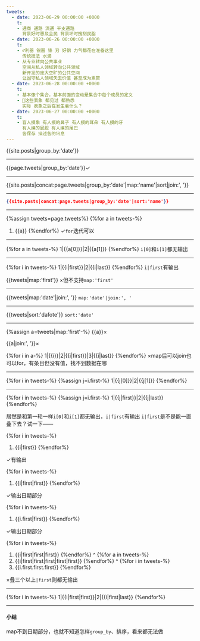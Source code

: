 ```yaml
---
tweets:
  - date: 2023-06-29 00:00:00 +0000
    t:
    - 通商 通路 流通 干支通路
      背景好时惠及全民 背景坏时搜刮民脂
  - date: 2023-06-26 00:00:00 +0000
    t:
    - ♂利器 锐器 锋 刃 好钢 力气都花在准备这里
      传统技法 水滴
    - 从专业转向公共事业
      空间从私人领域转向公共领域
      新开发的庞大空旷的公共空间
      让固守私人领域失去价值 甚至成为累赘
  - date: 2023-06-28 00:00:00 +0000
    t:
    - 基本像个集合，基本前面的变动是集合中每个成员的定义
    - 🌙这些表象 都见过 都熟悉
      实际 表象之后在发生着什么？
  - date: 2023-06-27 00:00:00 +0000
    t:
    - 盲人摸象 有人摸的鼻子 有人摸的耳朵 有人摸的牙
      有人摸的屁股 有人摸的尾巴
      各保存 描述各的讯息
---
```

{{site.posts|group_by:'date'}}

---
{{page.tweets|group_by:'date'}}✓

---
{{site.posts|concat:page.tweets|group_by:'date'|map:'name'|sort|join:', '}}

---
```json
{{site.posts|concat:page.tweets|group_by:'date'|sort:'name'}}
```

---
{%assign tweets=page.tweets%}
{%for a in tweets-%}
1. {{a}}
{%endfor%}
✓`for`迭代可以

---

{%for a in tweets-%}
1|{{a[0]}}|2|{{a[1]}}
{%endfor%}
`i[0]`和`i[1]`都无输出

---

{%for i in tweets-%}
1|{{i|first}}|2|{{i|last}}
{%endfor%}
`i|first`有输出

{{tweets|map:'first'}}
×但不支持`map:'first'`

---
{{tweets|map:'date'|join:', '}}
`map:'date'|join:', '`

---
{{tweets|sort:'dafote'}}
`sort:'date'`

---
{%assign a=tweets|map:'first'-%}
{{a}}×

{{a|join:', '}}×

{%for i in a-%}
1|{{i}}|2|{{i|first}}|3|{{i|last}}
{%endfor%}
×map后可以join也可以for，有条目但没有值，找不到数据在哪

---

{%for i in tweets-%}
{%assign j=i.first-%}
1|{{j[0]}}|2|{{j[1]}}
{%endfor%}

---

{%for i in tweets-%}
{%assign j=i.first-%}
1|{{j|first}}|2|{{j|last}}
{%endfor%}

居然是和第一轮一样`i[0]`和`i[1]`都无输出，`i|first`有输出
`i|first`是不是能一直叠下去？试一下——

{%for i in tweets-%}
1. {{i|first}}
{%endfor%}

✓有输出

{%for i in tweets-%}
1. {{i|first|first}}
{%endfor%}

✓输出日期部分

{%for i in tweets-%}
1. {{i.first|first}}
{%endfor%}

✓输出日期部分

{%for i in tweets-%}
1. {{i|first|first|first}}
{%endfor%}
^
{%for a in tweets-%}
1. {{i|first|first|first|first|first}}
{%endfor%}
^
{%for i in tweets-%}
1. {{i.first.first.first}}
{%endfor%}

×叠三个以上`|first`则都无输出

---

{%for i in tweets-%}
1|{{i|first|first}}|2|{{i|first|last}}
{%endfor%}

---

#### 小结
map不到日期部分，也就不知道怎样`group_by`、排序，看来都无法做
